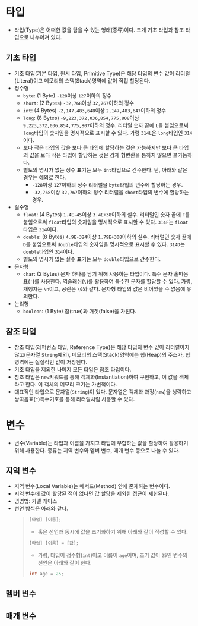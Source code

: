 # 타입
- 타입(Type)은 어떠한 값을 담을 수 있는 형태(종류)이다. 크게 기초 타입과 참조 타입으로 나누어져 있다.

## 기초 타입
- 기초 타입(기본 타입, 원시 타입, Primitive Type)은 해당 타입의 변수 값이 리터럴(Literal)이고 메모리의 스택(Stack)영역에 값이 직접 할당된다.
- 정수형
  - `byte`: (1 Byte) `-128`이상 `127`이하의 정수
  - `short`: (2 Bytes) `-32,768`이상 `32,767`이하의 정수
  - `int`: (4 Bytes) `-2,147,483,648`이상 `2,147,483,647`이하의 정수
  - `long`: (8 Bytes) `-9,223,372,036,854,775,808`이상 `9,223,372,036,854,775,807`이하의 정수. 리터럴 숫자 끝에 `L`을 붙임으로써 `long`타입의 숫자임을 명시적으로 표시할 수 있다. 가령 `314L`은 `long`타입인 `314`이다.
  - 보다 작은 타입의 값을 보다 큰 타입에 할당하는 것은 가능하지만 보다 큰 타입의 값을 보다 작은 타입에 할당하는 것은 강제 형변환을 통하지 않으면 불가능하다.
  - 별도의 명시가 없는 정수 표기는 모두 `int`타입으로 간주한다. 단, 아래와 같은 경우는 예외로 한다.
    - `-128`이상 `127`이하의 정수 리터럴을 `byte`타입의 변수에 할당하는 경우.
    - `-32,768`이상 `32,767`이하의 정수 리터럴을 `short`타입의 변수에 할당하는 경우.
- 실수형
  - `float`: (4 Bytes) `1.4E-45`이상 `3.4E+38`이하의 실수. 리터럴인 숫자 끝에 `F`를 붙임으로써 `float`타입의 숫자임을 명시적으로 표시할 수 있다. `314F`는 `float`타입은 `314`이다.
  - `double`: (8 Bytes) `4.9E-324`이상 `1.79E+308`이하의 실수. 리터럴인 숫자 끝에 `D`를 붙임으로써 `double`타입의 숫자임을 명시적으로 표시할 수 있다. `314D`는 `double`타입인 `314`이다.
  - 별도의 명시가 없는 실수 표기는 모두 `double`타입으로 간주한다.
- 문자형
  - `char`: (2 Bytes) 문자 하나를 담기 위해 사용하는 타입이다. 특수 문자 홑따옴표(`'`)를 사용한다. 역슬래쉬(`\`)를 활용하여 특수한 문자를 할당할 수 있다. 가령, 개행자는 `\n`이고, 공란은 `\0`와 같다. 문자형 타입의 값은 비어있을 수 없음에 유의한다.
- 논리형
  - `boolean`: (1 Byte) 참(true)과 거짓(false)을 가진다.

## 참조 타입
- 참조 타입(레퍼런스 타입, Reference Type)은 해당 타입의 변수 값이 리터럴이지 않고(문자열 `String`예외), 메모리의 스택(Stack)영역에는 힙(Heap)의 주소가, 힙 영역에는 실질적인 값이 저장된다.
- 기초 타입을 제외한 나머지 모든 타입은 참조 타입이다.
- 참조 타입은 `new`키워드를 통해 객체화(Instantiation)하여 구현하고, 이 값을 객체라고 한다. 이 객체의 메모리 크기는 가변적이다.
- 대표적인 타입으로 문자열(`String`)이 있다. 문자열은 객체화 과정(`new`)을 생략하고 쌍따옴표(`"`)특수기호를 통해 리터럴처럼 사용할 수 있다.

# 변수
- 변수(Variable)는 타입과 이름을 가지고 타입에 부합하는 값을 할당하여 활용하기 위해 사용한다. 종류는 지역 변수와 멤버 변수, 매개 변수 등으로 나눌 수 있다.

## 지역 변수
- 지역 변수(Local Variable)는 메서드(Method) 안에 존재하는 변수이다.
- 지역 변수에 값이 할당된 적이 없다면 값 할당을 제외한 접근이 제한된다.
- 명명법: 카멜 케이스
- 선언 방식은 아래와 같다.
  >```java
  > [타입] [이름]; 
  >```
  > - 혹은 선언과 동시에 값을 초기화하기 위해 아래와 같이 작성할 수 있다.
  >```java
  > [타입] [이름] = [값]; 
  >```
  > - 가령, 타입이 정수형(`int`)이고 이름이 `age`이며, 초기 값이 `25`인 변수의 선언은 아래와 같이 한다.
  >```java
  > int age = 25; 
  >```

## 멤버 변수


## 매개 변수

